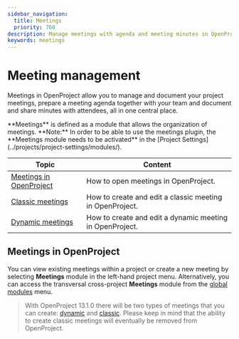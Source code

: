 ```yaml
---
sidebar_navigation:
  title: Meetings
  priority: 760
description: Manage meetings with agenda and meeting minutes in OpenProject.
keywords: meetings
---
```


# Meeting management

Meetings in OpenProject allow you to manage and document your project meetings, prepare a meeting agenda together with your team and document and share minutes with attendees, all in one central place.

<div class="glossary">
**Meetings** is defined as a module that allows the organization of meetings. 
**Note:** In order to be able to use the meetings plugin, the **Meetings module needs to be activated** in the [Project Settings](../projects/project-settings/modules/). 
</div>
<div class="glossary">

| Topic                                               | Content                                                  |
| --------------------------------------------------- | -------------------------------------------------------- |
| [Meetings in OpenProject](#meetings-in-openproject) | How to open meetings in OpenProject.                     |
| [Classic meetings](classic-meetings/)           | How to create and edit a classic meeting in OpenProject. |
| [Dynamic meetings](dynamic-meetings/)                 | How to create and edit a dynamic meeting in OpenProject. |
## Meetings in OpenProject

You can view existing meetings within a project or create a new meeting by selecting **Meetings** module in the left-hand project menu. Alternatively, you can access the transversal cross-project **Meetings** module from the [global modules](../home/global-modules/) menu. 

>With OpenProject 13.1.0 there will be two types of meetings that you can create: [dynamic](dynamic-meetings/) and [classic](classic-meetings). Please keep in mind that the ability to create classic meetings will eventually be removed from OpenProject.



